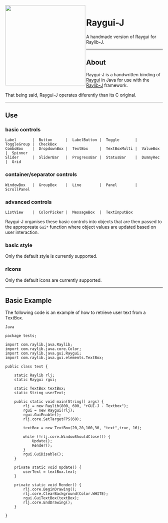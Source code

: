 <img align="left" src="https://github.com/CreedVI/Raylib-J/blob/main/raygui-j.png" width=256>

# Raygui-J
A handmade version of Raygui for Raylib-J.

---

## About

Raygui-J is a handwritten binding of [Raygui](https://github.com/raysan5/raygui) in Java for use with the [Raylib-J](https://github.com/CreedVI/Raylib-J) framework.

That being said, Raygui-J operates diferently than its C original.

---

## Use

### basic controls
```
Label       |  Button      |  LabelButton |  Toggle       |  ToggleGroup |  CheckBox
ComboBox    |  DropdownBox |  TextBox     |  TextBoxMulti |  ValueBox    |  Spinner
Slider      |  SliderBar   |  ProgressBar |  StatusBar    |  DummyRec    |  Grid
```
### container/separator controls
```
WindowBox   |  GroupBox    |  Line        |  Panel        |  ScrollPanel
```
### advanced controls
```
ListView    |  ColorPicker |  MessageBox  |  TextInputBox
```

Raygui-J organises these basic controls into objects that are then passed to the appropreate `Gui*` function where object values are updated based on user interaction.

### basic style

Only the default style is currently supported.

### rIcons

Only the default icons are currently supported.

---

## Basic Example

The following code is an example of how to retrieve user text from a TextBox.

```
Java

package tests;

import com.raylib.java.Raylib;
import com.raylib.java.core.Color;
import com.raylib.java.gui.Raygui;
import com.raylib.java.gui.elements.TextBox;

public class text {

    static Raylib rlj;
    static Raygui rgui;

    static TextBox textBox;
    static String userText;

    public static void main(String[] args) {
        rlj = new Raylib(800, 600, "rGUI-J - Textbox");
        rgui = new Raygui(rlj);
        rgui.GuiEnable();
        rlj.core.SetTargetFPS(60);

        textBox = new TextBox(20,20,100,30, "text",true, 16);

        while (!rlj.core.WindowShouldClose()) {
            Update();
            Render();
        }
        rgui.GuiDisable();
    }

    private static void Update() {
    	userText = textBox.text;
    }

    private static void Render() {
        rlj.core.BeginDrawing();
        rlj.core.ClearBackground(Color.WHITE);
        rgui.GuiTextBox(textBox);
        rlj.core.EndDrawing();
    }

}
```

